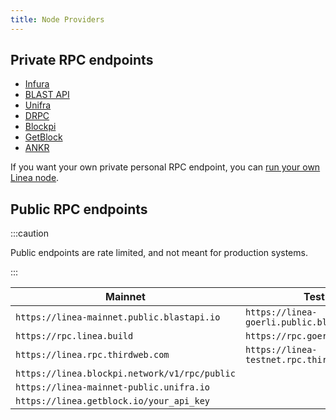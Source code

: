 ```yaml
---
title: Node Providers
---
```


## Private RPC endpoints

- [Infura](https://www.infura.io/)
- [BLAST API](https://blastapi.io/)
- [Unifra](https://unifra.io/)
- [DRPC](https://drpc.org/)
- [Blockpi](https://blockpi.io/)
- [GetBlock](https://getblock.io/)
- [ANKR](https://www.ankr.com/rpc/)


If you want your own private personal RPC endpoint, you can [run your own Linea node](/docs/build-on-linea/run-a-node.mdx).

## Public RPC endpoints

:::caution

Public endpoints are rate limited, and not meant for production systems.

:::

| Mainnet     | Testnet |
| ----------- | ----------- |
| ```https://linea-mainnet.public.blastapi.io``` | ```https://linea-goerli.public.blastapi.io```
| ```https://rpc.linea.build``` | ```https://rpc.goerli.linea.build``` |
| ```https://linea.rpc.thirdweb.com``` | ```https://linea-testnet.rpc.thirdweb.com``` |
| ```https://linea.blockpi.network/v1/rpc/public``` | |
| ```https://linea-mainnet-public.unifra.io``` | |
| ```https://linea.getblock.io/your_api_key ```|
